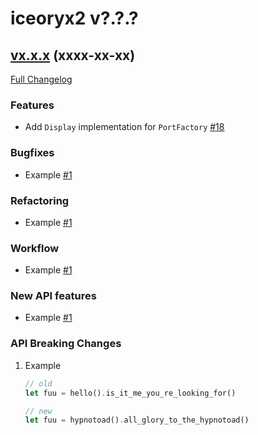# iceoryx2 v?.?.?

## [vx.x.x](https://github.com/larry-robotics/iceoryx2/tree/vx.x.x) (xxxx-xx-xx) <!--NOLINT remove this when tag is set-->

[Full Changelog](https://github.com/larry-robotics/iceoryx2/compare/vx.x.x...vx.x.x) <!--NOLINT remove this when tag is set-->

### Features

 * Add `Display` implementation for `PortFactory` [#18](https://github.com/eclipse-iceoryx/iceoryx2/issues/18)

### Bugfixes

 * Example [#1](https://github.com/larry-robotics/iceoryx2/issues/1)

### Refactoring

 * Example [#1](https://github.com/larry-robotics/iceoryx2/issues/1)

### Workflow

 * Example [#1](https://github.com/larry-robotics/iceoryx2/issues/1)

### New API features

 * Example [#1](https://github.com/larry-robotics/iceoryx2/issues/1)

### API Breaking Changes

1. Example

    ```rust
    // old
    let fuu = hello().is_it_me_you_re_looking_for()

    // new
    let fuu = hypnotoad().all_glory_to_the_hypnotoad()
    ```
